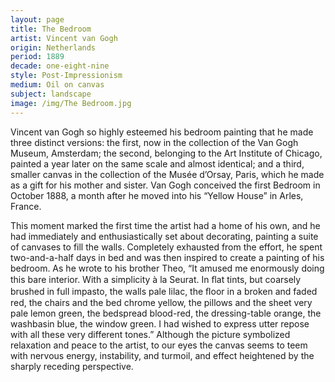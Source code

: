 ```yaml
---
layout: page
title: The Bedroom
artist: Vincent van Gogh
origin: Netherlands
period: 1889
decade: one-eight-nine
style: Post-Impressionism
medium: Oil on canvas
subject: landscape
image: /img/The Bedroom.jpg
---
```


Vincent van Gogh so highly esteemed his bedroom painting that he made three distinct versions: the first, now in the collection of the Van Gogh Museum, Amsterdam; the second, belonging to the Art Institute of Chicago, painted a year later on the same scale and almost identical; and a third, smaller canvas in the collection of the Musée d’Orsay, Paris, which he made as a gift for his mother and sister. Van Gogh conceived the first Bedroom in October 1888, a month after he moved into his “Yellow House” in Arles, France. 

This moment marked the first time the artist had a home of his own, and he had immediately and enthusiastically set about decorating, painting a suite of canvases to fill the walls. Completely exhausted from the effort, he spent two-and-a-half days in bed and was then inspired to create a painting of his bedroom. As he wrote to his brother Theo, “It amused me enormously doing this bare interior. With a simplicity à la Seurat. In ﬂat tints, but coarsely brushed in full impasto, the walls pale lilac, the ﬂoor in a broken and faded red, the chairs and the bed chrome yellow, the pillows and the sheet very pale lemon green, the bedspread blood-red, the dressing-table orange, the washbasin blue, the window green. I had wished to express utter repose with all these very different tones.” Although the picture symbolized relaxation and peace to the artist, to our eyes the canvas seems to teem with nervous energy, instability, and turmoil, and effect heightened by the sharply receding perspective.


